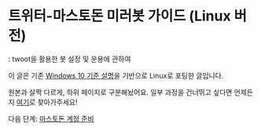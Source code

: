 # 트위터-마스토돈 미러봇 가이드 (Linux 버전)
: twoot을 활용한 봇 설정 및 운용에 관하여

이 글은 기존 [Windows 10 기준 설명](https://beyondthelight.notion.site/ac507320fa454638899c5371d50e9585)을 기반으로 Linux로 포팅한 글입니다.

원본과 살짝 다르게, 하위 페이지로 구분해놨어요. 일부 과정을 건너뛰고 싶다면 언제든지 [여기](./list)로 찾아가주세요!

다음 단계: [마스토돈 계정 준비](./prepare-mastodon)